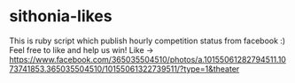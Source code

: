 # sithonia-likes
This is ruby script which publish hourly competition status from facebook :)
Feel free to like and help us win!
Like -> https://www.facebook.com/365035504510/photos/a.10155061282794511.1073741853.365035504510/10155061322739511/?type=1&theater
